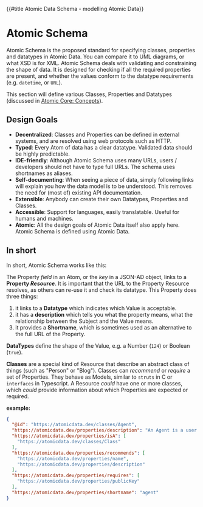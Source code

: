 {{#title Atomic Data Schema - modelling Atomic Data}}
# Atomic Schema

Atomic Schema is the proposed standard for specifying classes, properties and datatypes in Atomic Data.
You can compare it to UML diagrams, or what XSD is for XML.
Atomic Schema deals with validating and constraining the shape of data.
It is designed for checking if all the required properties are present, and whether the values conform to the datatype requirements (e.g. `datetime`, or `URL`).

This section will define various Classes, Properties and Datatypes (discussed in [Atomic Core: Concepts](../core/concepts.md)).

## Design Goals

- **Decentralized**: Classes and Properties can be defined in external systems, and are resolved using web protocols such as HTTP.
- **Typed**: Every Atom of data has a clear datatype. Validated data should be highly predictable.
- **IDE-friendly**: Although Atomic Schema uses many URLs, users / developers should not have to type full URLs. The schema uses shortnames as aliases.
- **Self-documenting**: When seeing a piece of data, simply following links will explain you how the data model is to be understood. This removes the need for (most of) existing API documentation.
- **Extensible**: Anybody can create their own Datatypes, Properties and Classes.
- **Accessible**: Support for languages, easily translatable. Useful for humans and machines.
- **Atomic**: All the design goals of Atomic Data itself also apply here. Atomic Schema is defined using Atomic Data.

## In short

In short, Atomic Schema works like this:

The Property _field_ in an Atom, or the _key_ in a JSON-AD object, links to a **Property _Resource_**.
It is important that the URL to the Property Resource resolves, as others can re-use it and check its datatype.
This Property does three things:

1. it links to a **Datatype** which indicates which Value is acceptable.
1. it has a **description** which tells you what the property means, what the relationship between the Subject and the Value means.
1. it provides a **Shortname**, which is sometimes used as an alternative to the full URL of the Property.

**DataTypes** define the shape of the Value, e.g. a Number (`124`) or Boolean (`true`).

**Classes** are a special kind of Resource that describe an abstract class of things (such as "Person" or "Blog").
Classes can _recommend_ or _require_ a set of Properties.
They behave as Models, similar to `struts` in C or `interfaces` in Typescript.
A Resource _could_ have one or more classes, which _could_ provide information about which Properties are expected or required.

**example:**

```json
{
  "@id": "https://atomicdata.dev/classes/Agent",
  "https://atomicdata.dev/properties/description": "An Agent is a user that can create or modify data. It has two keys: a private and a public one. The private key should be kept secret. The public key is used to verify signatures (on [Commits](https://atomicdata.dev/classes/Commit)) set by the of the Agent.",
  "https://atomicdata.dev/properties/isA": [
    "https://atomicdata.dev/classes/Class"
  ],
  "https://atomicdata.dev/properties/recommends": [
    "https://atomicdata.dev/properties/name",
    "https://atomicdata.dev/properties/description"
  ],
  "https://atomicdata.dev/properties/requires": [
    "https://atomicdata.dev/properties/publicKey"
  ],
  "https://atomicdata.dev/properties/shortname": "agent"
}
```
